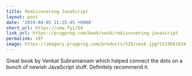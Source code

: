 ```yaml
---
title: Rediscovering JavaScript
layout: post
date: '2019-04-05 11:25:45 +0000'
short_url: https://smw.fyi/54
link_url: https://pragprog.com/book/ves6/rediscovering-javascript
permalink: s97
image: https://imagery.pragprog.com/products/529/ves6.jpg?1519061034
---
```


Great book by Venkat Subramaniam which helped connect the dots on a bunch of newish JavaScript stuff. Definitely recommend it.
